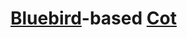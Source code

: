 # [Bluebird](https://github.com/petkaantonov/bluebird)-based [Cot](https://github.com/willconant/cot-node)